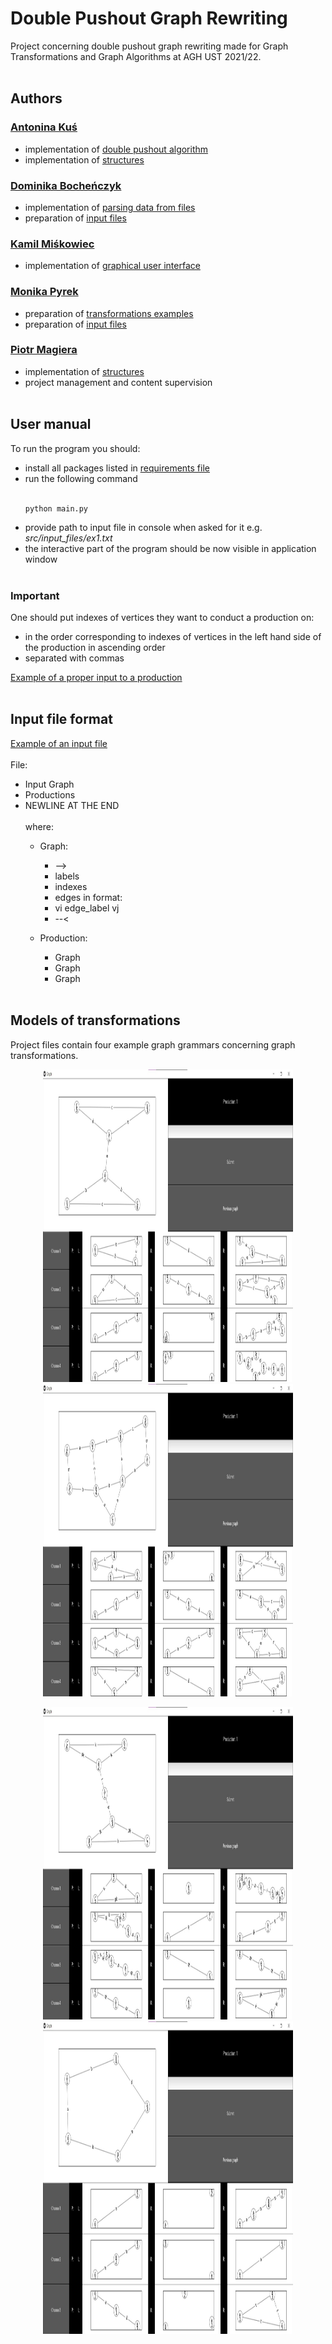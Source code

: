 # Double Pushout Graph Rewriting
Project concerning double pushout graph rewriting made for Graph Transformations and Graph Algorithms at AGH UST 2021/22.
<br></br>
## Authors
### [Antonina Kuś](https://github.com/t0sia)
  - implementation of [double pushout algorithm](src/algorithm.py)
  - implementation of [structures](src/structures.py)
### [Dominika Bocheńczyk](https://github.com/domkvv)
  - implementation of [parsing data from files](src/parse.py)
  - preparation of [input files](src/input_files)
### [Kamil Miśkowiec](https://github.com/miskowieck) 
  - implementation of [graphical user interface](src/gui/gui.py)
### [Monika Pyrek](https://github.com/mpyrek)
  - preparation of [transformations examples](TiAG-example)
  - preparation of [input files](src/input_files)
### [Piotr Magiera](https://github.com/piotmag769)
  - implementation of [structures](src/structures.py)
  - project management and content supervision
<br></br>
## User manual
To run the program you should:
- install all packages listed in [requirements file](requirements.txt)
- run the following command
  <br><br/>
  ```
  python main.py
  ```
- provide path to input file in console when asked for it e.g. *src/input_files/ex1.txt*
- the interactive part of the program should be now visible in application window
<br></br>
### Important
One should put indexes of vertices they want to conduct a production on:
- in the order corresponding to indexes of vertices in the left hand side of the production in ascending order
- separated with commas

[Example of a proper input to a production](use_example.jpg)
<br></br>
## Input file format
[Example of an input file](src/input_files/ex1.txt)
<br></br>
File:
- Input Graph
- Productions
- NEWLINE AT THE END
<br></br>
where:
  - Graph:
    - -->
    - labels
    - indexes
    - edges in format:
    - vi edge_label vj
    - --<

  - Production:
    - Graph
    - Graph
    - Graph
<br></br>
## Models of transformations

Project files contain four example graph grammars concerning graph transformations.
<p align="center">
  <img src="./TiAG-example/ex1jpg.jpg" alt="addStat" width="400" height ="500" />
  <img src="./TiAG-example/ex2jpg.jpg" alt="addStat" width="400" height ="500" />
  <br /> 
</p>
<p align="center">
  <img src="./TiAG-example/ex3jpg.jpg" alt="addStat" width="400" height ="500" />
  <img src="./TiAG-example/ex4jpg.jpg" alt="addStat" width="400" height ="500" />
  <br /> 
</p>
